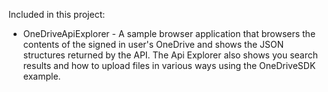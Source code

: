 



Included in this project:

* OneDriveApiExplorer - A sample browser application that browsers the contents
  of the signed in user's OneDrive and shows the JSON structures returned by the
  API. The Api Explorer also shows you search results and how to upload files in
  various ways using the OneDriveSDK example.

